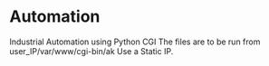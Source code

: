 # Automation
Industrial Automation using Python CGI
The files are to be run from user_IP/var/www/cgi-bin/ak
Use a Static IP.
